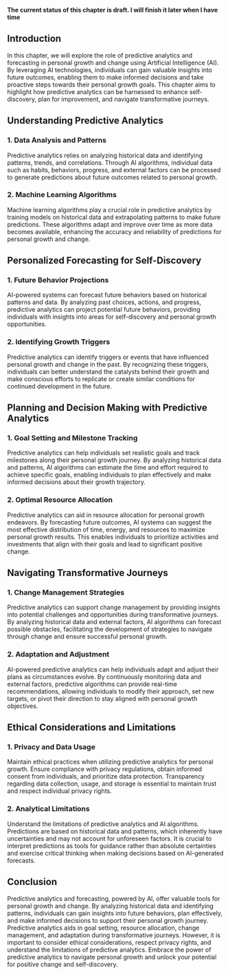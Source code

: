**The current status of this chapter is draft. I will finish it later when I have time**

Introduction
------------

In this chapter, we will explore the role of predictive analytics and forecasting in personal growth and change using Artificial Intelligence (AI). By leveraging AI technologies, individuals can gain valuable insights into future outcomes, enabling them to make informed decisions and take proactive steps towards their personal growth goals. This chapter aims to highlight how predictive analytics can be harnessed to enhance self-discovery, plan for improvement, and navigate transformative journeys.

Understanding Predictive Analytics
----------------------------------

### 1. Data Analysis and Patterns

Predictive analytics relies on analyzing historical data and identifying patterns, trends, and correlations. Through AI algorithms, individual data such as habits, behaviors, progress, and external factors can be processed to generate predictions about future outcomes related to personal growth.

### 2. Machine Learning Algorithms

Machine learning algorithms play a crucial role in predictive analytics by training models on historical data and extrapolating patterns to make future predictions. These algorithms adapt and improve over time as more data becomes available, enhancing the accuracy and reliability of predictions for personal growth and change.

Personalized Forecasting for Self-Discovery
-------------------------------------------

### 1. Future Behavior Projections

AI-powered systems can forecast future behaviors based on historical patterns and data. By analyzing past choices, actions, and progress, predictive analytics can project potential future behaviors, providing individuals with insights into areas for self-discovery and personal growth opportunities.

### 2. Identifying Growth Triggers

Predictive analytics can identify triggers or events that have influenced personal growth and change in the past. By recognizing these triggers, individuals can better understand the catalysts behind their growth and make conscious efforts to replicate or create similar conditions for continued development in the future.

Planning and Decision Making with Predictive Analytics
------------------------------------------------------

### 1. Goal Setting and Milestone Tracking

Predictive analytics can help individuals set realistic goals and track milestones along their personal growth journey. By analyzing historical data and patterns, AI algorithms can estimate the time and effort required to achieve specific goals, enabling individuals to plan effectively and make informed decisions about their growth trajectory.

### 2. Optimal Resource Allocation

Predictive analytics can aid in resource allocation for personal growth endeavors. By forecasting future outcomes, AI systems can suggest the most effective distribution of time, energy, and resources to maximize personal growth results. This enables individuals to prioritize activities and investments that align with their goals and lead to significant positive change.

Navigating Transformative Journeys
----------------------------------

### 1. Change Management Strategies

Predictive analytics can support change management by providing insights into potential challenges and opportunities during transformative journeys. By analyzing historical data and external factors, AI algorithms can forecast possible obstacles, facilitating the development of strategies to navigate through change and ensure successful personal growth.

### 2. Adaptation and Adjustment

AI-powered predictive analytics can help individuals adapt and adjust their plans as circumstances evolve. By continuously monitoring data and external factors, predictive algorithms can provide real-time recommendations, allowing individuals to modify their approach, set new targets, or pivot their direction to stay aligned with personal growth objectives.

Ethical Considerations and Limitations
--------------------------------------

### 1. Privacy and Data Usage

Maintain ethical practices when utilizing predictive analytics for personal growth. Ensure compliance with privacy regulations, obtain informed consent from individuals, and prioritize data protection. Transparency regarding data collection, usage, and storage is essential to maintain trust and respect individual privacy rights.

### 2. Analytical Limitations

Understand the limitations of predictive analytics and AI algorithms. Predictions are based on historical data and patterns, which inherently have uncertainties and may not account for unforeseen factors. It is crucial to interpret predictions as tools for guidance rather than absolute certainties and exercise critical thinking when making decisions based on AI-generated forecasts.

Conclusion
----------

Predictive analytics and forecasting, powered by AI, offer valuable tools for personal growth and change. By analyzing historical data and identifying patterns, individuals can gain insights into future behaviors, plan effectively, and make informed decisions to support their personal growth journey. Predictive analytics aids in goal setting, resource allocation, change management, and adaptation during transformative journeys. However, it is important to consider ethical considerations, respect privacy rights, and understand the limitations of predictive analytics. Embrace the power of predictive analytics to navigate personal growth and unlock your potential for positive change and self-discovery.
